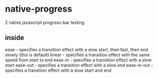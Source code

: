 # native-progress

  2  native javascript progress-bar testing
## inside
ease - specifies a transition effect with a slow start, then fast, then end slowly (this is default)
linear - specifies a transition effect with the same speed from start to end
ease-in - specifies a transition effect with a slow start
ease-out - specifies a transition effect with a slow end
ease-in-out - specifies a transition effect with a slow start and end